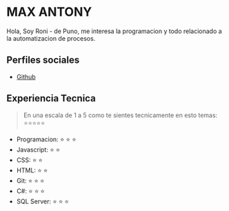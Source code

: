 # MAX ANTONY

Hola, Soy Roni -  de Puno, me interesa la programacion y todo relacionado a la automatizacion de procesos.

## Perfiles sociales

- [Github](https://github.com/wrim19)

## Experiencia Tecnica

> En una escala de 1 a 5 como te sientes tecnicamente en esto temas: ⭐️⭐️⭐️⭐️⭐️

- Programacion: ⭐️ ⭐️ ⭐️
- Javascript: ⭐️ ⭐️ 
- CSS: ⭐️ ⭐️ 
- HTML: ⭐️ ⭐️ 
- Git: ⭐️ ⭐️ ⭐️
- C#: ⭐️ ⭐️ ⭐️
- SQL Server: ⭐️ ⭐️ ⭐️
